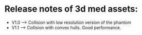 # Release notes of 3d med assets:

* V1.0 --> Collision with low resolution version of the phantom
* V1.1 --> Collision with convex hulls. Good performance.
